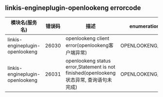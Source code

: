 ## linkis-engineplugin-openlookeng errorcode


| 模块名(服务名) | 错误码   | 描述 | enumeration name(枚举)| Exception Class(类名)|
| -------- |-------| ----- |-----------------------------|----- |
|linkis-engineplugin-openlookeng| 26030 |openlookeng client error(openlookeng客户端异常)|OPENLOOKENG_CLIENT_ERROR|OpenLooKengErrorCodeSummary|
|linkis-engineplugin-openlookeng| 26031 |openlookeng status error,Statement is not finished(openlookeng状态异常, 查询语句未完成)|OPENLOOKENG_STATUS_ERROR|OpenLooKengErrorCodeSummary|



 